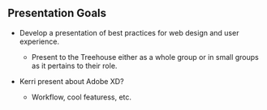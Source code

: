 ## Presentation Goals
- Develop a presentation of best practices for web design and user experience.
  - Present to the Treehouse either as a whole group or in small groups as it pertains to their role.

- Kerri present about Adobe XD?
  - Workflow, cool featuress, etc.
